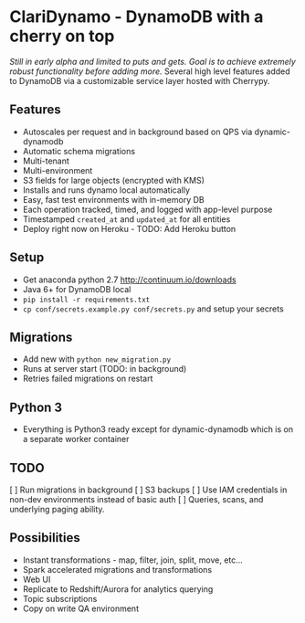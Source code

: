 # ClariDynamo - DynamoDB with a cherry on top 
*Still in early alpha and limited to puts and gets. Goal is to achieve 
extremely robust functionality before adding more.*
Several high level features 
added to DynamoDB via a customizable service layer
hosted with Cherrypy.

## Features
- Autoscales per request and in background based on QPS via dynamic-dynamodb
- Automatic schema migrations
- Multi-tenant
- Multi-environment
- S3 fields for large objects (encrypted with KMS)
- Installs and runs dynamo local automatically
- Easy, fast test environments with in-memory DB
- Each operation tracked, timed, and logged with app-level purpose
- Timestamped `created_at` and `updated_at` for all entities
- Deploy right now on Heroku - TODO: Add Heroku button

## Setup
- Get anaconda python 2.7 http://continuum.io/downloads
- Java 6+ for DynamoDB local
- `pip install -r requirements.txt`
- `cp conf/secrets.example.py conf/secrets.py` and setup your secrets

## Migrations
- Add new with `python new_migration.py`
- Runs at server start (TODO: in background)
- Retries failed migrations on restart

## Python 3
- Everything is Python3 ready except for dynamic-dynamodb which is on a separate
  worker container
  
## TODO
[ ] Run migrations in background
[ ] S3 backups
[ ] Use IAM credentials in non-dev environments instead of basic auth
[ ] Queries, scans, and underlying paging ability.

## Possibilities
- Instant transformations - map, filter, join, split, move, etc...
- Spark accelerated migrations and transformations  
- Web UI
- Replicate to Redshift/Aurora for analytics querying
- Topic subscriptions
- Copy on write QA environment